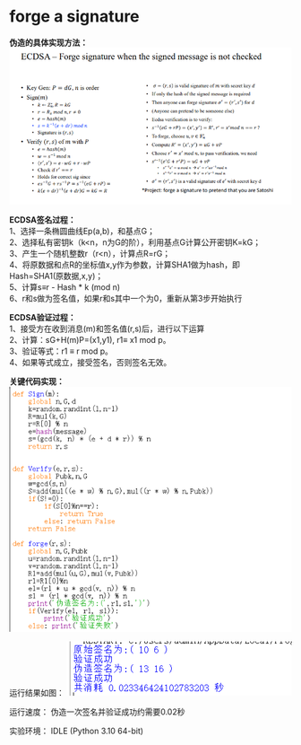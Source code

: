 forge a signature
=
**伪造的具体实现方法：**  
![image](https://github.com/yxh1120/Homework-group-41/blob/main/Project%2019/3.png)

**ECDSA签名过程：**  
1、选择一条椭圆曲线Ep(a,b)，和基点G；  
2、选择私有密钥k（k<n，n为G的阶），利用基点G计算公开密钥K=kG；  
3、产生一个随机整数r（r<n），计算点R=rG；  
4、将原数据和点R的坐标值x,y作为参数，计算SHA1做为hash，即Hash=SHA1(原数据,x,y)；  
5、计算s≡r - Hash * k (mod n)  
6、r和s做为签名值，如果r和s其中一个为0，重新从第3步开始执行  

**ECDSA验证过程：**  
1、接受方在收到消息(m)和签名值(r,s)后，进行以下运算  
2、计算：sG+H(m)P=(x1,y1), r1≡ x1 mod p。  
3、验证等式：r1 ≡ r mod p。  
4、如果等式成立，接受签名，否则签名无效。  

**关键代码实现：**  
![image](https://github.com/yxh1120/Homework-group-41/blob/main/Project%2019/2.png)

运行结果如图：
![image](https://github.com/yxh1120/Homework-group-41/blob/main/Project%2019/1.png)

运行速度：  伪造一次签名并验证成功约需要0.02秒

实验环境： IDLE (Python 3.10 64-bit)
